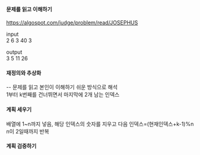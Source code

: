 #### 문제를 읽고 이해하기
https://algospot.com/judge/problem/read/JOSEPHUS

input</br>
2
6 3
40 3


output</br>
3 5
11 26
 
#### 재정의와 추상화<br>
-- 문제를 읽고 본인이 이해하기 쉬운 방식으로 해석<br>
1부터 k번째를 건너뛰면서 마지막에 2개 남는 인덱스

#### 계획 세우기<br>
배열에 1~n까지 넣음, 해당 인덱스의 숫자를 지우고 다음 인덱스=(현재인덱스+k-1)%n<br>
n이 2일때까지 반복<br>

#### 계획 검증하기
